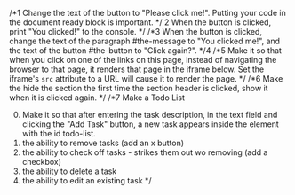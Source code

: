 /*1
Change the text of the button to "Please click me!". Putting your code in the document ready block is important.
*/
2
When the button is clicked, print "You clicked!" to the console. */
/*3
When the button is clicked, change the text of the paragraph #the-message to "You clicked me!", and the text of the button #the-button to "Click again?".
*/4
/*5
Make it so that when you click on one of the links on this page,
instead of navigating the browser to that page, it renders that
page in the iframe below. Set the iframe's `src` attribute to a URL will cause it to render the page.
*/
/*6
Make the hide the section the first time the section header is clicked, show it when it is clicked again.
*/
/*7
Make a Todo List

0. Make it so that after entering the task description, in the text field and clicking the "Add Task" button, a new task appears inside the element with the id todo-list.
1. the ability to remove tasks (add an x button)
2. the ability to check off tasks - strikes them out wo removing (add a checkbox)
3. the ability to delete a task
4. the ability to edit an existing task
*/
